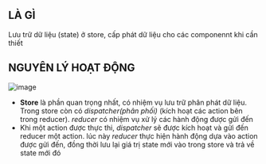 ## LÀ GÌ
Lưu trữ dữ liệu (state) ở store, cấp phát dữ liệu cho các componennt khi cần thiết </br>
## NGUYÊN LÝ HOẠT ĐỘNG
![image](https://user-images.githubusercontent.com/67737894/145335417-7835abe8-ca30-4a01-b93d-f8f326df85e7.png)
* **Store** là phần quan trọng nhất, có nhiệm vụ lưu trữ phân phát dữ liệu. Trong store còn có *dispatcher(phân phối)* (kích hoạt các action bên trong reducer). *reducer* có nhiệm vụ xử lý các hành động được gửi đến
* Khi một action được thực thi, *dispatcher* sẽ được kích hoạt và gửi đến reducer một action. lúc này *reducer* thực hiện hành động dựa vào action được gửi đến, đồng thời lưu lại giá trị state mới vào trong store và trả về state mới đó
